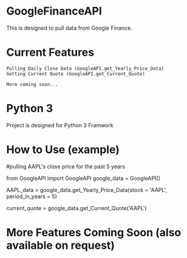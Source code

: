 # GoogleFinanceAPI
This is designed to pull data from Google Finance.

# Current Features

    Pulling Daily Close Data (GoogleAPI.get_Yearly_Price_Data)
    Getting Current Quote (GoogleAPI.get_Current_Quote)
    
    More coming soon...

# Python 3
Project is designed for Python 3 Framwork

# How to Use (example)
#pulling AAPL's close price for the past 5 years

from GoogleAPI import GoogleAPI
google_data = GoogleAPI()

AAPL_data = google_data.get_Yearly_Price_Data(stock = 'AAPL', period_in_years = 5)

current_quote = google_data.get_Current_Quote('AAPL')

# More Features Coming Soon (also available on request)
